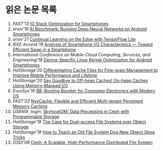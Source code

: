 # 읽은 논문 목록
01. _FAST'13_ [IO Stack Optimization for Smartphones](https://www.usenix.org/conference/atc13/technical-sessions/presentation/jeong)  
02. _arxiv'18_ [AI Benchmark: Running Deep Neural Networks on Android Smartphones](https://arxiv.org/abs/1810.01109)  
03. _arxiv'21_ [Continual Learning on the Edge with TensorFlow Lite](https://arxiv.org/abs/2105.01946)  
04. _IEEE Access'19_ [Analysis of Smartphone I/O Characteristics — Toward Efficient Swap in a Smartphone](https://ieeexplore.ieee.org/document/8815732)  
05. _International Conference on Mobile Cloud Computing, Services, and Engineering'18_ [Device-Specific Linux Kernel Optimization for Android Smartphones](https://ieeexplore.ieee.org/document/8350440)  
06. _HotStorage'20_ [Differentiating Cache Files for Fine-grain Management to Improve Mobile Performance and Lifetime](https://www.usenix.org/conference/hotstorage20/presentation/liang)  
07. _HotStorage'20_ [Say Goodbye to Off-heap Caches! On-heap Caches Using Memory-Mapped I/O](https://www.usenix.org/conference/hotstorage20/presentation/kolokasis)  
08. _EuroSys'16_ [BB: Booting Booster for Consumer Electronics with Modern OS](https://dl.acm.org/doi/10.1145/2901318.2901320)  
09. _FAST'22_ [NyxCache: Flexible and Efficient Multi-tenant Persistent Memory Caching](https://www.usenix.org/conference/fast22/presentation/wu)  
10. _USENIX ;login:_ [SkyhookDM: Data Processing in Ceph with Programmable Storage](https://www.usenix.org/publications/login/summer2020/lefevre)  
11. _HotStorage'19_ [The Case for Dual-access File Systems over Object Storage](https://www.usenix.org/conference/hotstorage19/presentation/lillaney)  
12. _HotStorage'18_ [How to Teach an Old File System Dog New Object Store Tricks](https://www.usenix.org/conference/hotstorage18/presentation/lee)  
13. _OSDI'06_ [Ceph: A Scalable, High-Performance Distributed File System](https://www.usenix.org/legacy/events/osdi06/tech/full_papers/weil/weil_html/)
